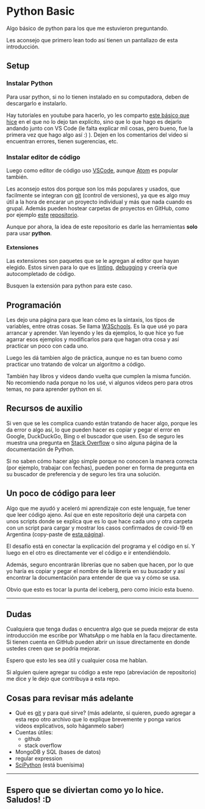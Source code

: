 # Python Basic

Algo básico de python para los que me estuvieron preguntando.

Les aconsejo que primero lean todo así tienen un pantallazo de esta introducción.

## Setup

### Instalar Python

Para usar python, si no lo tienen instalado en su computadora, deben de descargarlo e instalarlo.

Hay tutoriales en youtube para hacerlo, yo les comparto [este básico que hice][9] en el que no lo dejo tan explícito, sino que lo que hago es dejarlo andando junto con VS Code (le falta explicar mil cosas, pero bueno, fue la primera vez que hago algo así :) ). Dejen en los comentarios del video si encuentran errores, tienen sugerencias, etc.

### Instalar editor de código

Luego como editor de código uso [VSCode], aunque [Atom] es popular también.

Les aconsejo estos dos porque son los más populares y usados, que facilmente se integran con [git][4] (control de versiones), ya que es algo muy útil a la hora de encarar un proyecto individual y más que nada cuando es grupal. Además pueden hostear carpetas de proyectos en GitHub, como por ejemplo [este][7] [repositorio][1].

Aunque por ahora, la idea de este repositorio es darle las herramientas **solo** para usar **python**.

#### Extensiones

Las extensiones son paquetes que se le agregan al editor que hayan elegido. Estos sirven para lo que es [linting][2], [debugging][3] y creería que autocompletado de código.

Busquen la extensión para python para este caso.

## Programación

Les dejo una página para que lean cómo es la sintaxis, los tipos de variables, entre otras cosas. Se llama [W3Schools]. Es la que usé yo para arrancar y aprender. Van leyendo y les da ejemplos, lo que hice yo fue agarrar esos ejemplos y modificarlos para que hagan otra cosa y así practicar un poco con cada uno.

Luego les dá tambien algo de práctica, aunque no es tan bueno como practicar uno tratando de volcar un algoritmo a código.

También hay libros y videos dando vuelta que cumplen la misma función. No recomiendo nada porque no los usé, vi algunos videos pero para otros temas, no para aprender python en sí.

## Recursos de auxilio

Si ven que se les complica cuando están tratando de hacer algo, porque les da error o algo así, lo que pueden hacer es copiar y pegar el error en Google, DuckDuckGo, Bing o el buscador que usen. Eso de seguro les muestra una pregunta en [Stack Overflow][6] o sino alguna página de la documentación de Python.

Si no saben cómo hacer algo simple porque no conocen la manera correcta (por ejemplo, trabajar con fechas), pueden poner en forma de pregunta en su buscador de preferencia y de seguro les tira una solución.

## Un poco de código para leer

Algo que me ayudó y aceleró mi aprendizaje con este lenguaje, fue tener que leer código ajeno. Así que en este repositorio dejé una carpeta con unos scripts donde se explica que es lo que hace cada uno y otra carpeta con un script para cargar y mostrar los casos confirmados de covid-19 en Argentina (copy-paste de [esta página][10]).

El desafío está en conectar la explicación del programa y el código en sí. Y luego en el otro es directamente ver el código e ir entendiéndolo.

Además, seguro encontrarán librerías que no saben que hacen, por lo que yo haría es copiar y pegar el nombre de la librería en su buscador y así encontrar la documentación para entender de que va y cómo se usa.

Obvio que esto es tocar la punta del iceberg, pero como inicio esta bueno.

---

## Dudas

Cualquiera que tenga dudas o encuentra algo que se pueda mejorar de esta introducción me escribe por WhatsApp o me habla en la facu directamente. Si tienen cuenta en GitHub pueden abrir un issue directamente en donde ustedes creen que se podría mejorar.

Espero que esto les sea útil y cualquier cosa me hablan.

Si alguien quiere agregar su código a este repo (abreviación de repositorio) me dice y le dejo que contribuya a esta repo.

## Cosas para revisar más adelante

- Qué es [git][4] y para qué sirve? (más adelante, si quieren, puedo agregar a esta repo otro archivo que lo explique brevemente y ponga varios videos explicativos, solo háganmelo saber)
- Cuentas útiles:
  - github
  - stack overflow
- MongoDB y SQL (bases de datos)
- regular expression
- [SciPython][8] (está buenísima)

---

## Espero que se diviertan como yo lo hice. Saludos! :D

[W3Schools]: https://www.w3schools.com/python/default.asp
[VSCode]: https://code.visualstudio.com/
[Atom]: https://atom.io/

[1]: https://es.wikipedia.org/wiki/Repositorio
[2]: https://stackoverflow.com/questions/8503559/what-is-linting
[3]: https://en.wikipedia.org/wiki/Debugging
[4]: https://git-scm.com/
[5]: youtube.com
[6]: https://stackoverflow.com/
[7]: https://github.com/gorandp/python_basic
[8]: https://scipython.com/blog/
[9]: https://youtu.be/gFLcU1dJUEk
[10]: https://scipython.com/blog/plotting-covid-19-cases/
